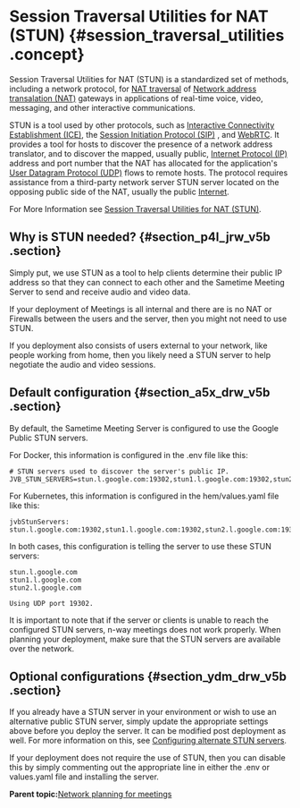 # Session Traversal Utilities for NAT \(STUN\) {#session_traversal_utilities .concept}

Session Traversal Utilities for NAT \(STUN\) is a standardized set of methods, including a network protocol, for [NAT traversal](https://en.wikipedia.org/wiki/NAT_traversal) of [Network address transalation \(NAT\)](https://en.wikipedia.org/wiki/Network_address_translation) gateways in applications of real-time voice, video, messaging, and other interactive communications.

STUN is a tool used by other protocols, such as [Interactive Connectivity Establishment \(ICE\)](https://en.wikipedia.org/wiki/Interactive_Connectivity_Establishment), the [Session Initiation Protocol \(SIP\)](https://en.wikipedia.org/wiki/Session_Initiation_Protocol) , and [WebRTC](https://en.wikipedia.org/wiki/WebRTC). It provides a tool for hosts to discover the presence of a network address translator, and to discover the mapped, usually public, [Internet Protocol \(IP\)](https://en.wikipedia.org/wiki/Internet_Protocol) address and port number that the NAT has allocated for the application's [User Datagram Protocol \(UDP\)](https://en.wikipedia.org/wiki/User_Datagram_Protocol) flows to remote hosts. The protocol requires assistance from a third-party network server STUN server located on the opposing public side of the NAT, usually the public [Internet](https://en.wikipedia.org/wiki/Internet).

For More Information see [Session Traversal Utilities for NAT \(STUN\)](https://en.wikipedia.org/wiki/STUN).

## Why is STUN needed? {#section_p4l_jrw_v5b .section}

Simply put, we use STUN as a tool to help clients determine their public IP address so that they can connect to each other and the Sametime Meeting Server to send and receive audio and video data.

If your deployment of Meetings is all internal and there are is no NAT or Firewalls between the users and the server, then you might not need to use STUN.

If you deployment also consists of users external to your network, like people working from home, then you likely need a STUN server to help negotiate the audio and video sessions.

## Default configuration {#section_a5x_drw_v5b .section}

By default, the Sametime Meeting Server is configured to use the Google Public STUN servers.

For Docker, this information is configured in the .env file like this:

``` {#codeblock_ohd_hrw_v5b}
# STUN servers used to discover the server's public IP.
JVB_STUN_SERVERS=stun.l.google.com:19302,stun1.l.google.com:19302,stun2.l.google.com:19302
```

For Kubernetes, this information is configured in the hem/values.yaml file like this:

``` {#codeblock_phd_hrw_v5b}
jvbStunServers: stun.l.google.com:19302,stun1.l.google.com:19302,stun2.l.google.com:19302
```

In both cases, this configuration is telling the server to use these STUN servers:

``` {#codeblock_qhd_hrw_v5b}
stun.l.google.com
stun1.l.google.com
stun2.l.google.com

Using UDP port 19302.
```

It is important to note that if the server or clients is unable to reach the configured STUN servers, n-way meetings does not work properly. When planning your deployment, make sure that the STUN servers are available over the network.

## Optional configurations {#section_ydm_drw_v5b .section}

If you already have a STUN server in your environment or wish to use an alternative public STUN server, simply update the appropriate settings above before you deploy the server. It can be modified post deployment as well. For more information on this, see [Configuring alternate STUN servers](configuring_stun.md).

If your deployment does not require the use of STUN, then you can disable this by simply commenting out the appropriate line in either the .env or values.yaml file and installing the server.

**Parent topic:**[Network planning for meetings](network_planning.md)

